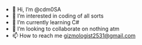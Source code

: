 - 👋 Hi, I’m @cdm0SA
- 👀 I’m interested in coding of all sorts
- 🌱 I’m currently learning C#
- 💞️ I’m looking to collaborate on nothing atm
- 📫 How to reach me gizmologist2531@gmail.com

<!---
cdm0SA/cdm0SA is a ✨ special ✨ repository because its `README.md` (this file) appears on your GitHub profile.
You can click the Preview link to take a look at your changes.
--->
